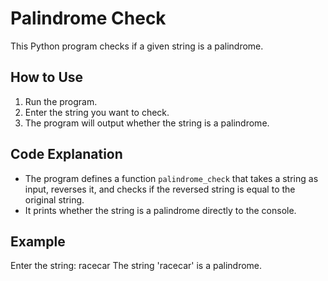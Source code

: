 # Palindrome Check

This Python program checks if a given string is a palindrome.

## How to Use

1. Run the program.
2. Enter the string you want to check.
3. The program will output whether the string is a palindrome.

## Code Explanation

- The program defines a function `palindrome_check` that takes a string as input, reverses it, and checks if the reversed string is equal to the original string.
- It prints whether the string is a palindrome directly to the console.

## Example

Enter the string: racecar
The string 'racecar' is a palindrome.
